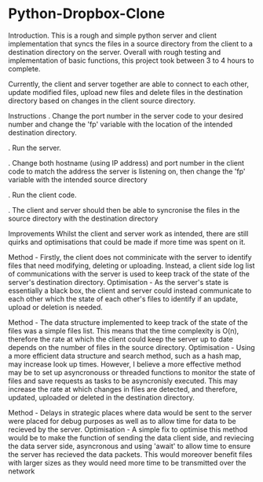 # Python-Dropbox-Clone

Introduction. 
This is a rough and simple python server and client implementation that syncs the files in a source directory from the client to a destination directory on the server.
Overall with rough testing and implementation of basic functions, this project took between 3 to 4 hours to complete.

Currently, the client and server together are able to connect to each other, update modified files, upload new files and delete files in the destination directory based on changes in the client source directory.

Instructions
. Change the port number in the server code to your desired number and change the 'fp' variable with the location of the intended destination directory.

. Run the server.

. Change both hostname (using IP address) and port number in the client code to match the address the server is listening on, then change the 'fp' variable with the intended source directory

. Run the client code.

. The client and server should then be able to syncronise the files in the source directory with the destination directory 


Improvements
Whilst the client and server work as intended, there are still quirks and optimisations that could be made if more time was spent on it. 

Method - Firstly, the client does not comminicate with the server to identify files that need modifying, deleting or uploading. Instead, a client side log list of communications with the server is used to keep track of the state of the server's destination directory.
Optimisation - As the server's state is essentially a black box, the client and server could instead communicate to each other which the state of each other's files to identify if an update, upload or deletion is needed. 

Method - The data structure implemented to keep track of the state of the files was a simple files list. This means that the time complexity is O(n), therefore the rate at which the client could keep the server up to date depends on the number of files in the source directory.
Optimisation - Using a more efficient data structure and search method, such as a hash map, may increase look up times. However, I believe a more effective method may be to set up asyncronouss or threaded functions to monitor the state of files and save requests as tasks to be asyncronisly executed. This may increase the rate at which changes in files are detected, and therefore, updated, uploaded or deleted in the destination directory. 

Method - Delays in strategic places where data would be sent to the server were placed for debug purposes as well as to allow time for data to be recieved by the server.
Optimisation - A simple fix to optimise this method would be to make the function of sending the data client side, and reviecing the data server side, asyncronous and using 'await' to allow time to ensure the server has recieved the data packets. This would moreover benefit files with larger sizes as they would need more time to be transmitted over the network

